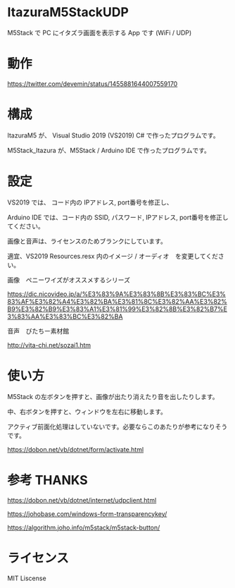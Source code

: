 # ItazuraM5StackUDP

M5Stack で PC にイタズラ画面を表示する App です (WiFi / UDP)


# 動作

https://twitter.com/devemin/status/1455881644007559170



# 構成

ItazuraM5 が、 Visual Studio 2019 (VS2019) C# で作ったプログラムです。

M5Stack_Itazura が、M5Stack / Arduino IDE で作ったプログラムです。


# 設定

VS2019 では、 コード内の IPアドレス, port番号を修正し、

Arduino IDE では、コード内の SSID, パスワード, IPアドレス, port番号を修正してください。


画像と音声は、ライセンスのためブランクにしています。

適宜、VS2019 Resources.resx 内のイメージ / オーディオ　を変更してください。


画像　ペニーワイズがオススメするシリーズ

https://dic.nicovideo.jp/a/%E3%83%9A%E3%83%8B%E3%83%BC%E3%83%AF%E3%82%A4%E3%82%BA%E3%81%8C%E3%82%AA%E3%82%B9%E3%82%B9%E3%83%A1%E3%81%99%E3%82%8B%E3%82%B7%E3%83%AA%E3%83%BC%E3%82%BA

音声　びたちー素材館

http://vita-chi.net/sozai1.htm



# 使い方

M5Stack の左ボタンを押すと、画像が出たり消えたり音を出したりします。

中、右ボタンを押すと、ウィンドウを左右に移動します。

アクティブ前面化処理はしていないです。必要ならこのあたりが参考になりそうです。

https://dobon.net/vb/dotnet/form/activate.html


# 参考 THANKS

https://dobon.net/vb/dotnet/internet/udpclient.html

https://johobase.com/windows-form-transparencykey/

https://algorithm.joho.info/m5stack/m5stack-button/


# ライセンス

MIT Liscense
